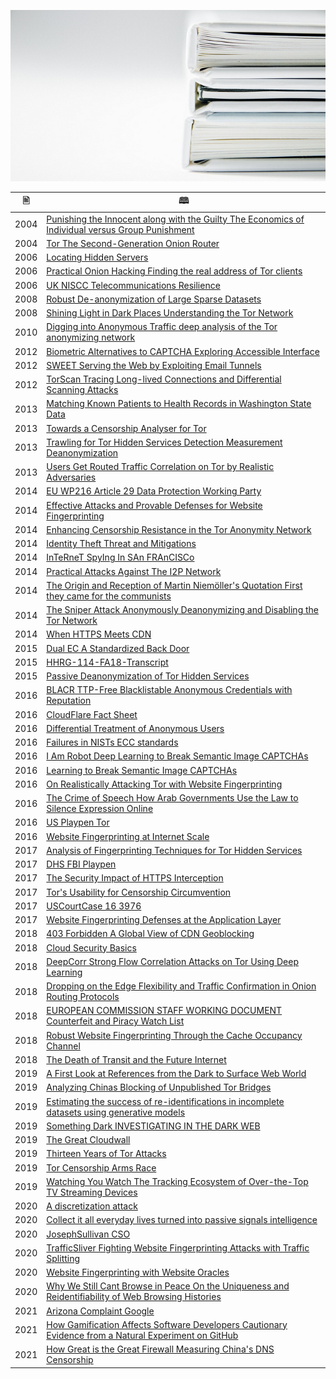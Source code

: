 ![](../image/bookstack.jpg)


| &#128441; | &#128366; |
|  ---  |  ---  |
| 2004 | [Punishing the Innocent along with the Guilty The Economics of Individual versus Group Punishment](2004-Punishing_the_Innocent_along_with_the_Guilty_The_Economics_of_Individual_versus_Group_Punishment.pdf) |
| 2004 | [Tor The Second-Generation Onion Router](2004-Tor_The_Second-Generation_Onion_Router.pdf) |
| 2006 | [Locating Hidden Servers](2006-Locating_Hidden_Servers.pdf) |
| 2006 | [Practical Onion Hacking Finding the real address of Tor clients](2006-Practical_Onion_Hacking_Finding_the_real_address_of_Tor_clients.pdf) |
| 2006 | [UK NISCC Telecommunications Resilience](2006-UK_NISCC_Telecommunications_Resilience.pdf) |
| 2008 | [Robust De-anonymization of Large Sparse Datasets](2008-Robust_De-anonymization_of_Large_Sparse_Datasets.pdf) |
| 2008 | [Shining Light in Dark Places Understanding the Tor Network](2008-Shining_Light_in_Dark_Places_Understanding_the_Tor_Network.pdf) |
| 2010 | [Digging into Anonymous Traffic deep analysis of the Tor anonymizing network](2010-Digging_into_Anonymous_Traffic_deep_analysis_of_the_Tor_anonymizing_network.pdf) |
| 2012 | [Biometric Alternatives to CAPTCHA Exploring Accessible Interface](2012-Biometric_Alternatives_to_CAPTCHA_Exploring_Accessible_Interface.pdf) |
| 2012 | [SWEET Serving the Web by Exploiting Email Tunnels](2012-SWEET_Serving_the_Web_by_Exploiting_Email_Tunnels.pdf) |
| 2012 | [TorScan Tracing Long-lived Connections and Differential Scanning Attacks](2012-TorScan_Tracing_Long-lived_Connections_and_Differential_Scanning_Attacks.pdf) |
| 2013 | [Matching Known Patients to Health Records in Washington State Data](2013-Matching_Known_Patients_to_Health_Records_in_Washington_State_Data.pdf) |
| 2013 | [Towards a Censorship Analyser for Tor](2013-Towards_a_Censorship_Analyser_for_Tor.pdf) |
| 2013 | [Trawling for Tor Hidden Services Detection Measurement Deanonymization](2013-Trawling_for_Tor_Hidden_Services_Detection_Measurement_Deanonymization.pdf) |
| 2013 | [Users Get Routed Traffic Correlation on Tor by Realistic Adversaries](2013-Users_Get_Routed_Traffic_Correlation_on_Tor_by_Realistic_Adversaries.pdf) |
| 2014 | [EU WP216 Article 29 Data Protection Working Party](2014-euWP216_Article_29_Data_Protection_Working_Party.pdf) |
| 2014 | [Effective Attacks and Provable Defenses for Website Fingerprinting](2014-Effective_Attacks_and_Provable_Defenses_for_Website_Fingerprinting.pdf) |
| 2014 | [Enhancing Censorship Resistance in the Tor Anonymity Network](2014-Enhancing_Censorship_Resistance_in_the_Tor_Anonymity_Network.pdf) |
| 2014 | [Identity Theft Threat and Mitigations](2014-Identity_Theft_Threat_and_Mitigations.pdf) |
| 2014 | [InTeRneT SpyIng In SAn FRAnCISCo](2014-InTeRneT_SpyIng_In_SAn_FRAnCISCo.pdf) |
| 2014 | [Practical Attacks Against The I2P Network](2014-Practical_Attacks_Against_The_I2P_Network.pdf) |
| 2014 | [The Origin and Reception of Martin Niemöller's Quotation First they came for the communists](2014-The_Origin_and_Reception_of_Martin_Niemöller's_Quotation_First_they_came_for_the_communists.pdf) |
| 2014 | [The Sniper Attack Anonymously Deanonymizing and Disabling the Tor Network](2014-The_Sniper_Attack_Anonymously_Deanonymizing_and_Disabling_the_Tor_Network.pdf) |
| 2014 | [When HTTPS Meets CDN](2014-When_HTTPS_Meets_CDN.pdf) |
| 2015 | [Dual EC A Standardized Back Door](2015-Dual_EC_A_Standardized_Back_Door.pdf) |
| 2015 | [HHRG-114-FA18-Transcript](2015-HHRG-114-FA18-Transcript.pdf) |
| 2015 | [Passive Deanonymization of Tor Hidden Services](2015-Passive_Deanonymization_of_Tor_Hidden_Services.pdf) |
| 2016 | [BLACR TTP-Free Blacklistable Anonymous Credentials with Reputation](2016-BLACR_TTP-Free_Blacklistable_Anonymous_Credentials_with_Reputation.pdf) |
| 2016 | [CloudFlare Fact Sheet](2016-CloudFlare_Fact_Sheet.pdf) |
| 2016 | [Differential Treatment of Anonymous Users](2016-Differential_Treatment_of_Anonymous_Users.pdf) |
| 2016 | [Failures in NISTs ECC standards](2016-Failures_in_NISTs_ECC_standards.pdf) |
| 2016 | [I Am Robot Deep Learning to Break Semantic Image CAPTCHAs](2016-I_Am_Robot_Deep_Learning_to_Break_Semantic_Image_CAPTCHAs.pdf) |
| 2016 | [Learning to Break Semantic Image CAPTCHAs](2016-Learning_to_Break_Semantic_Image_CAPTCHAs.pdf) |
| 2016 | [On Realistically Attacking Tor with Website Fingerprinting](2016-On_Realistically_Attacking_Tor_with_Website_Fingerprinting.pdf) |
| 2016 | [The Crime of Speech How Arab Governments Use the Law to Silence Expression Online](2016-The_Crime_of_Speech_How_Arab_Governments_Use_the_Law_to_Silence_Expression_Online.pdf) |
| 2016 | [US Playpen Tor](2016-US_Playpen_Tor.pdf) |
| 2016 | [Website Fingerprinting at Internet Scale](2016-Website_Fingerprinting_at_Internet_Scale.pdf) |
| 2017 | [Analysis of Fingerprinting Techniques for Tor Hidden Services](2017-Analysis_of_Fingerprinting_Techniques_for_Tor_Hidden_Services.pdf) |
| 2017 | [DHS FBI Playpen](2017-DHS_FBI_Playpen.pdf) |
| 2017 | [The Security Impact of HTTPS Interception](2017-The_Security_Impact_of_HTTPS_Interception.pdf) |
| 2017 | [Tor's Usability for Censorship Circumvention](2017-Tor's_Usability_for_Censorship_Circumvention.pdf) |
| 2017 | [USCourtCase 16 3976](2017-USCourtCase_16_3976.pdf) |
| 2017 | [Website Fingerprinting Defenses at the Application Layer](2017-Website_Fingerprinting_Defenses_at_the_Application_Layer.pdf) |
| 2018 | [403 Forbidden A Global View of CDN Geoblocking](2018-403_Forbidden_A_Global_View_of_CDN_Geoblocking.pdf) |
| 2018 | [Cloud Security Basics](2018-Cloud_Security_Basics.pdf) |
| 2018 | [DeepCorr Strong Flow Correlation Attacks on Tor Using Deep Learning](2018-DeepCorr_Strong_Flow_Correlation_Attacks_on_Tor_Using_Deep_Learning.pdf) |
| 2018 | [Dropping on the Edge Flexibility and Traffic Confirmation in Onion Routing Protocols](2018-Dropping_on_the_Edge_Flexibility_and_Traffic_Confirmation_in_Onion_Routing_Protocols.pdf) |
| 2018 | [EUROPEAN COMMISSION STAFF WORKING DOCUMENT Counterfeit and Piracy Watch List](2018-EUROPEAN_COMMISSION_STAFF_WORKING_DOCUMENT_Counterfeit_and_Piracy_Watch_List.pdf) |
| 2018 | [Robust Website Fingerprinting Through the Cache Occupancy Channel](2018-Robust_Website_Fingerprinting_Through_the_Cache_Occupancy_Channel.pdf) |
| 2018 | [The Death of Transit and the Future Internet](2018-The_Death_of_Transit_and_the_Future_Internet.pdf) |
| 2019 | [A First Look at References from the Dark to Surface Web World](2019-A_First_Look_at_References_from_the_Dark_to_Surface_Web_World.pdf) |
| 2019 | [Analyzing Chinas Blocking of Unpublished Tor Bridges](2019-Analyzing_Chinas_Blocking_of_Unpublished_Tor_Bridges.pdf) |
| 2019 | [Estimating the success of re-identifications in incomplete datasets using generative models](2019-Estimating_the_success_of_re-identifications_in_incomplete_datasets_using_generative_models.pdf) |
| 2019 | [Something Dark INVESTIGATING IN THE DARK WEB](2019-Something_Dark_INVESTIGATING_IN_THE_DARK_WEB.pdf) |
| 2019 | [The Great Cloudwall](2019-The_Great_Cloudwall.pdf) |
| 2019 | [Thirteen Years of Tor Attacks](2019-Thirteen_Years_of_Tor_Attacks.pdf) |
| 2019 | [Tor Censorship Arms Race](2019-Tor_Censorship_Arms_Race.pdf) |
| 2019 | [Watching You Watch The Tracking Ecosystem of Over-the-Top TV Streaming Devices](2019-Watching_You_Watch_The_Tracking_Ecosystem_of_Over-the-Top_TV_Streaming_Devices.pdf) |
| 2020 | [A discretization attack](2020-A_discretization_attack.pdf) |
| 2020 | [Collect it all everyday lives turned into passive signals intelligence](2020-Collect_it_all_everyday_lives_turned_into_passive_signals_intelligence.pdf) |
| 2020 | [JosephSullivan CSO](2020-JosephSullivan_CSO.pdf) |
| 2020 | [TrafficSliver Fighting Website Fingerprinting Attacks with Traffic Splitting](2020-TrafficSliver_Fighting_Website_Fingerprinting_Attacks_with_Traffic_Splitting.pdf) |
| 2020 | [Website Fingerprinting with Website Oracles](2020-Website_Fingerprinting_with_Website_Oracles.pdf) |
| 2020 | [Why We Still Cant Browse in Peace On the Uniqueness and Reidentifiability of Web Browsing Histories](2020-Why_We_Still_Cant_Browse_in_Peace_On_the_Uniqueness_and_Reidentifiability_of_Web_Browsing_Histories.pdf) |
| 2021 | [Arizona Complaint Google](2021-Arizona_Complaint_Google.pdf) |
| 2021 | [How Gamification Affects Software Developers Cautionary Evidence from a Natural Experiment on GitHub](2021-How_Gamification_Affects_Software_Developers_Cautionary_Evidence_from_a_Natural_Experiment_on_GitHub.pdf) |
| 2021 | [How Great is the Great Firewall Measuring China's DNS Censorship](2021-How_Great_is_the_Great_Firewall_Measuring_Chinas_DNS_Censorship.pdf) |
